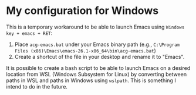 

# My configuration for Windows

This is a temporary workaround to be able to launch Emacs using `Windows key + emacs + RET`:

1. Place `acg-emacs.bat` under your Emacs binary path (e.g., `C:\Program Files (x86)\Emacs\emacs-26.1-x86_64\bin\acg-emacs.bat`)
2. Create a shortcut of the file in your desktop and rename it to "Emacs".

It is possible to create a bash script to be able to launch Emacs on a desired location from WSL (Windows Subsystem for Linux) by converting between paths in WSL and paths in Windows using `wslpath`. This is something I intend to do in the future.
